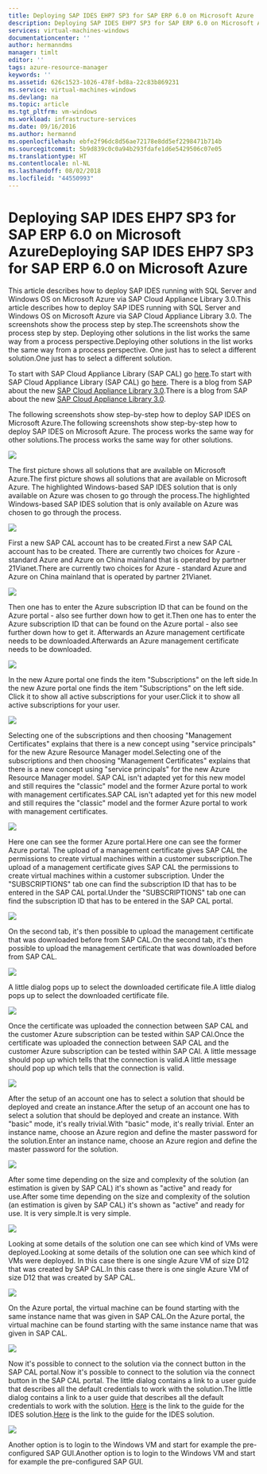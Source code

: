 ```yaml
---
title: Deploying SAP IDES EHP7 SP3 for SAP ERP 6.0 on Microsoft Azure | Microsoft Docs
description: Deploying SAP IDES EHP7 SP3 for SAP ERP 6.0 on Microsoft Azure
services: virtual-machines-windows
documentationcenter: ''
author: hermanndms
manager: timlt
editor: ''
tags: azure-resource-manager
keywords: ''
ms.assetid: 626c1523-1026-478f-bd8a-22c83b869231
ms.service: virtual-machines-windows
ms.devlang: na
ms.topic: article
ms.tgt_pltfrm: vm-windows
ms.workload: infrastructure-services
ms.date: 09/16/2016
ms.author: hermannd
ms.openlocfilehash: ebfe2f96dc8d56ae72178e8dd5ef2298471b714b
ms.sourcegitcommit: 5b9d839c0c0a94b293fdafe1d6e5429506c07e05
ms.translationtype: HT
ms.contentlocale: nl-NL
ms.lasthandoff: 08/02/2018
ms.locfileid: "44550993"
---
```

# <a name="deploying-sap-ides-ehp7-sp3-for-sap-erp-60-on-microsoft-azure"></a><span data-ttu-id="9ce16-103">Deploying SAP IDES EHP7 SP3 for SAP ERP 6.0 on Microsoft Azure</span><span class="sxs-lookup"><span data-stu-id="9ce16-103">Deploying SAP IDES EHP7 SP3 for SAP ERP 6.0 on Microsoft Azure</span></span>
<span data-ttu-id="9ce16-104">This article describes how to deploy SAP IDES running with SQL Server and Windows OS on Microsoft Azure via SAP Cloud Appliance Library 3.0.</span><span class="sxs-lookup"><span data-stu-id="9ce16-104">This article describes how to deploy SAP IDES running with SQL Server and Windows OS on Microsoft Azure via SAP Cloud Appliance Library 3.0.</span></span> <span data-ttu-id="9ce16-105">The screenshots show the process step by step.</span><span class="sxs-lookup"><span data-stu-id="9ce16-105">The screenshots show the process step by step.</span></span> <span data-ttu-id="9ce16-106">Deploying other solutions in the list works the same way from a process perspective.</span><span class="sxs-lookup"><span data-stu-id="9ce16-106">Deploying other solutions in the list works the same way from a process perspective.</span></span> <span data-ttu-id="9ce16-107">One just has to select a different solution.</span><span class="sxs-lookup"><span data-stu-id="9ce16-107">One just has to select a different solution.</span></span>

<span data-ttu-id="9ce16-108">To start with SAP Cloud Appliance Library (SAP CAL) go [here](https://cal.sap.com/).</span><span class="sxs-lookup"><span data-stu-id="9ce16-108">To start with SAP Cloud Appliance Library (SAP CAL) go [here](https://cal.sap.com/).</span></span> <span data-ttu-id="9ce16-109">There is a blog from SAP about the new [SAP Cloud Appliance Library 3.0](http://scn.sap.com/community/cloud-appliance-library/blog/2016/05/27/sap-cloud-appliance-library-30-came-with-a-new-user-experience).</span><span class="sxs-lookup"><span data-stu-id="9ce16-109">There is a blog from SAP about the new [SAP Cloud Appliance Library 3.0](http://scn.sap.com/community/cloud-appliance-library/blog/2016/05/27/sap-cloud-appliance-library-30-came-with-a-new-user-experience).</span></span> 

<span data-ttu-id="9ce16-110">The following screenshots show step-by-step how to deploy SAP IDES on Microsoft Azure.</span><span class="sxs-lookup"><span data-stu-id="9ce16-110">The following screenshots show step-by-step how to deploy SAP IDES on Microsoft Azure.</span></span> <span data-ttu-id="9ce16-111">The process works the same way for other solutions.</span><span class="sxs-lookup"><span data-stu-id="9ce16-111">The process works the same way for other solutions.</span></span>

![](https://docstestmedia1.blob.core.windows.net/azure-media/articles/virtual-machines/workloads/sap/media/virtual-machines-windows-sap-cal-ides-erp6-ehp7-sp3-sql/ides-pic1.jpg)

<span data-ttu-id="9ce16-112">The first picture shows all solutions that are available on Microsoft Azure.</span><span class="sxs-lookup"><span data-stu-id="9ce16-112">The first picture shows all solutions that are available on Microsoft Azure.</span></span> <span data-ttu-id="9ce16-113">The highlighted Windows-based SAP IDES solution that is only available on Azure was chosen to go through the process.</span><span class="sxs-lookup"><span data-stu-id="9ce16-113">The highlighted Windows-based SAP IDES solution that is only available on Azure was chosen to go through the process.</span></span>

![](https://docstestmedia1.blob.core.windows.net/azure-media/articles/virtual-machines/workloads/sap/media/virtual-machines-windows-sap-cal-ides-erp6-ehp7-sp3-sql/ides-pic2.jpg)

<span data-ttu-id="9ce16-114">First a new SAP CAL account has to be created.</span><span class="sxs-lookup"><span data-stu-id="9ce16-114">First a new SAP CAL account has to be created.</span></span> <span data-ttu-id="9ce16-115">There are currently two choices for Azure - standard Azure and Azure on China mainland that is operated by partner 21Vianet.</span><span class="sxs-lookup"><span data-stu-id="9ce16-115">There are currently two choices for Azure - standard Azure and Azure on China mainland that is operated by partner 21Vianet.</span></span>

![](https://docstestmedia1.blob.core.windows.net/azure-media/articles/virtual-machines/workloads/sap/media/virtual-machines-windows-sap-cal-ides-erp6-ehp7-sp3-sql/ides-pic3.jpg)

<span data-ttu-id="9ce16-116">Then one has to enter the Azure subscription ID that can be found on the Azure portal - also see further down how to get it.</span><span class="sxs-lookup"><span data-stu-id="9ce16-116">Then one has to enter the Azure subscription ID that can be found on the Azure portal - also see further down how to get it.</span></span> <span data-ttu-id="9ce16-117">Afterwards an Azure management certificate needs to be downloaded.</span><span class="sxs-lookup"><span data-stu-id="9ce16-117">Afterwards an Azure management certificate needs to be downloaded.</span></span>

![](https://docstestmedia1.blob.core.windows.net/azure-media/articles/virtual-machines/workloads/sap/media/virtual-machines-windows-sap-cal-ides-erp6-ehp7-sp3-sql/ides-pic6.jpg)

<span data-ttu-id="9ce16-118">In the new Azure portal one finds the item "Subscriptions" on the left side.</span><span class="sxs-lookup"><span data-stu-id="9ce16-118">In the new Azure portal one finds the item "Subscriptions" on the left side.</span></span> <span data-ttu-id="9ce16-119">Click it to show all active subscriptions for your user.</span><span class="sxs-lookup"><span data-stu-id="9ce16-119">Click it to show all active subscriptions for your user.</span></span>

![](https://docstestmedia1.blob.core.windows.net/azure-media/articles/virtual-machines/workloads/sap/media/virtual-machines-windows-sap-cal-ides-erp6-ehp7-sp3-sql/ides-pic7.jpg)

<span data-ttu-id="9ce16-120">Selecting one of the subscriptions and then choosing "Management Certificates" explains that there is a new concept using "service principals" for the new Azure Resource Manager model.</span><span class="sxs-lookup"><span data-stu-id="9ce16-120">Selecting one of the subscriptions and then choosing "Management Certificates" explains that there is a new concept using "service principals" for the new Azure Resource Manager model.</span></span>
<span data-ttu-id="9ce16-121">SAP CAL isn't adapted yet for this new model and still requires the "classic" model and the former Azure portal to work with management certificates.</span><span class="sxs-lookup"><span data-stu-id="9ce16-121">SAP CAL isn't adapted yet for this new model and still requires the "classic" model and the former Azure portal to work with management certificates.</span></span>

![](https://docstestmedia1.blob.core.windows.net/azure-media/articles/virtual-machines/workloads/sap/media/virtual-machines-windows-sap-cal-ides-erp6-ehp7-sp3-sql/ides-pic4.jpg)

<span data-ttu-id="9ce16-122">Here one can see the former Azure portal.</span><span class="sxs-lookup"><span data-stu-id="9ce16-122">Here one can see the former Azure portal.</span></span> <span data-ttu-id="9ce16-123">The upload of a management certificate gives SAP CAL the permissions to create virtual machines within a customer subscription.</span><span class="sxs-lookup"><span data-stu-id="9ce16-123">The upload of a management certificate gives SAP CAL the permissions to create virtual machines within a customer subscription.</span></span> <span data-ttu-id="9ce16-124">Under the "SUBSCRIPTIONS" tab one can find the subscription ID that has to be entered in the SAP CAL portal.</span><span class="sxs-lookup"><span data-stu-id="9ce16-124">Under the "SUBSCRIPTIONS" tab one can find the subscription ID that has to be entered in the SAP CAL portal.</span></span>

![](https://docstestmedia1.blob.core.windows.net/azure-media/articles/virtual-machines/workloads/sap/media/virtual-machines-windows-sap-cal-ides-erp6-ehp7-sp3-sql/ides-pic5.jpg)

<span data-ttu-id="9ce16-125">On the second tab, it's then possible to upload the management certificate that was downloaded before from SAP CAL.</span><span class="sxs-lookup"><span data-stu-id="9ce16-125">On the second tab, it's then possible to upload the management certificate that was downloaded before from SAP CAL.</span></span>

![](https://docstestmedia1.blob.core.windows.net/azure-media/articles/virtual-machines/workloads/sap/media/virtual-machines-windows-sap-cal-ides-erp6-ehp7-sp3-sql/ides-pic8.jpg)

<span data-ttu-id="9ce16-126">A little dialog pops up to select the downloaded certificate file.</span><span class="sxs-lookup"><span data-stu-id="9ce16-126">A little dialog pops up to select the downloaded certificate file.</span></span>

![](https://docstestmedia1.blob.core.windows.net/azure-media/articles/virtual-machines/workloads/sap/media/virtual-machines-windows-sap-cal-ides-erp6-ehp7-sp3-sql/ides-pic9.jpg)

<span data-ttu-id="9ce16-127">Once the certificate was uploaded the connection between SAP CAL and the customer Azure subscription can be tested within SAP CAl.</span><span class="sxs-lookup"><span data-stu-id="9ce16-127">Once the certificate was uploaded the connection between SAP CAL and the customer Azure subscription can be tested within SAP CAl.</span></span> <span data-ttu-id="9ce16-128">A little message should pop up which tells that the connection is valid.</span><span class="sxs-lookup"><span data-stu-id="9ce16-128">A little message should pop up which tells that the connection is valid.</span></span>

![](https://docstestmedia1.blob.core.windows.net/azure-media/articles/virtual-machines/workloads/sap/media/virtual-machines-windows-sap-cal-ides-erp6-ehp7-sp3-sql/ides-pic10.jpg)

<span data-ttu-id="9ce16-129">After the setup of an account one has to select a solution that should be deployed and create an instance.</span><span class="sxs-lookup"><span data-stu-id="9ce16-129">After the setup of an account one has to select a solution that should be deployed and create an instance.</span></span>
<span data-ttu-id="9ce16-130">With "basic" mode, it's really trivial.</span><span class="sxs-lookup"><span data-stu-id="9ce16-130">With "basic" mode, it's really trivial.</span></span> <span data-ttu-id="9ce16-131">Enter an instance name, choose an Azure region and define the master password for the solution.</span><span class="sxs-lookup"><span data-stu-id="9ce16-131">Enter an instance name, choose an Azure region and define the master password for the solution.</span></span>

![](https://docstestmedia1.blob.core.windows.net/azure-media/articles/virtual-machines/workloads/sap/media/virtual-machines-windows-sap-cal-ides-erp6-ehp7-sp3-sql/ides-pic11.jpg)

<span data-ttu-id="9ce16-132">After some time depending on the size and complexity of the solution (an estimation is given by SAP CAL) it's shown as "active" and ready for use.</span><span class="sxs-lookup"><span data-stu-id="9ce16-132">After some time depending on the size and complexity of the solution (an estimation is given by SAP CAL) it's shown as "active" and ready for use.</span></span> <span data-ttu-id="9ce16-133">It is very simple.</span><span class="sxs-lookup"><span data-stu-id="9ce16-133">It is very simple.</span></span>

![](https://docstestmedia1.blob.core.windows.net/azure-media/articles/virtual-machines/workloads/sap/media/virtual-machines-windows-sap-cal-ides-erp6-ehp7-sp3-sql/ides-pic12.jpg)

<span data-ttu-id="9ce16-134">Looking at some details of the solution one can see which kind of VMs were deployed.</span><span class="sxs-lookup"><span data-stu-id="9ce16-134">Looking at some details of the solution one can see which kind of VMs were deployed.</span></span> <span data-ttu-id="9ce16-135">In this case there is one single Azure VM of size D12 that was created by SAP CAL.</span><span class="sxs-lookup"><span data-stu-id="9ce16-135">In this case there is one single Azure VM of size D12 that was created by SAP CAL.</span></span>

![](https://docstestmedia1.blob.core.windows.net/azure-media/articles/virtual-machines/workloads/sap/media/virtual-machines-windows-sap-cal-ides-erp6-ehp7-sp3-sql/ides-pic13.jpg)

<span data-ttu-id="9ce16-136">On the Azure portal, the virtual machine can be found starting with the same instance name that was given in SAP CAL.</span><span class="sxs-lookup"><span data-stu-id="9ce16-136">On the Azure portal, the virtual machine can be found starting with the same instance name that was given in SAP CAL.</span></span>

![](https://docstestmedia1.blob.core.windows.net/azure-media/articles/virtual-machines/workloads/sap/media/virtual-machines-windows-sap-cal-ides-erp6-ehp7-sp3-sql/ides-pic14.jpg)

<span data-ttu-id="9ce16-137">Now it's possible to connect to the solution via the connect button in the SAP CAL portal.</span><span class="sxs-lookup"><span data-stu-id="9ce16-137">Now it's possible to connect to the solution via the connect button in the SAP CAL portal.</span></span> <span data-ttu-id="9ce16-138">The little dialog contains a link to a user guide that describes all the default credentials to work with the solution.</span><span class="sxs-lookup"><span data-stu-id="9ce16-138">The little dialog contains a link to a user guide that describes all the default credentials to work with the solution.</span></span>
<span data-ttu-id="9ce16-139">[Here](https://caldocs.hana.ondemand.com/caldocs/help/Getting_Started_Guide_IDES607MSSQL.pdf) is the link to the guide for the IDES solution.</span><span class="sxs-lookup"><span data-stu-id="9ce16-139">[Here](https://caldocs.hana.ondemand.com/caldocs/help/Getting_Started_Guide_IDES607MSSQL.pdf) is the link to the guide for the IDES solution.</span></span>

![](https://docstestmedia1.blob.core.windows.net/azure-media/articles/virtual-machines/workloads/sap/media/virtual-machines-windows-sap-cal-ides-erp6-ehp7-sp3-sql/ides-pic15.jpg)

<span data-ttu-id="9ce16-140">Another option is to login to the Windows VM and start for example the pre-configured SAP GUI.</span><span class="sxs-lookup"><span data-stu-id="9ce16-140">Another option is to login to the Windows VM and start for example the pre-configured SAP GUI.</span></span>
















